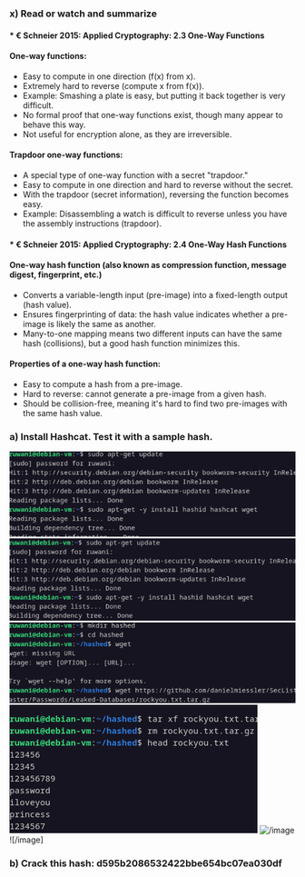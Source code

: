 ### x) Read or watch and summarize
####  * € Schneier 2015: Applied Cryptography: 2.3 One-Way Functions

#### **One-way functions:**

- Easy to compute in one direction (f(x) from x).
- Extremely hard to reverse (compute x from f(x)).
- Example: Smashing a plate is easy, but putting it back together is very difficult.
- No formal proof that one-way functions exist, though many appear to behave this way.
- Not useful for encryption alone, as they are irreversible.

#### **Trapdoor one-way functions:**

- A special type of one-way function with a secret "trapdoor."
- Easy to compute in one direction and hard to reverse without the secret.
- With the trapdoor (secret information), reversing the function becomes easy.
- Example: Disassembling a watch is difficult to reverse unless you have the assembly instructions (trapdoor).
  
####  * € Schneier 2015: Applied Cryptography: 2.4 One-Way Hash Functions

#### **One-way hash function (also known as compression function, message digest, fingerprint, etc.)**

- Converts a variable-length input (pre-image) into a fixed-length output (hash value).
- Ensures fingerprinting of data: the hash value indicates whether a pre-image is likely the same as another.
- Many-to-one mapping means two different inputs can have the same hash (collisions), but a good hash function minimizes this.
 
#### **Properties of a one-way hash function:**
  
- Easy to compute a hash from a pre-image.
- Hard to reverse: cannot generate a pre-image from a given hash.
- Should be collision-free, meaning it's hard to find two pre-images with the same hash value.
  
### a) Install Hashcat. Test it with a sample hash. 
![/image](https://github.com/RuwaniW/Informarion-Security/blob/main/images/Screenshot%202024-09-25%20054002.png)
![/image](https://github.com/RuwaniW/Informarion-Security/blob/main/images/Screenshot%202024-09-25%20054005.png)
![/image](https://github.com/RuwaniW/Informarion-Security/blob/main/images/Screenshot%202024-09-25%20055004.png)
![/image](https://github.com/RuwaniW/Informarion-Security/blob/main/images/Screenshot%202024-09-25%20055322.png)
![/image]()
 ![/image]
 

### b) Crack this hash: d595b2086532422bbe654bc07ea030df
